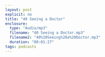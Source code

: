 ```yaml
---
layout: post
explicit: no
title: "40 Seeing a Doctor"
enclosure:
  type: "Audio/mp3"
  filename: "40 Seeing a Doctor.mp3"
  filename2: "40%20Seeing%20a%20Doctor.mp3"
  duration: "00:01:27"
tags: podcasts
---
```


